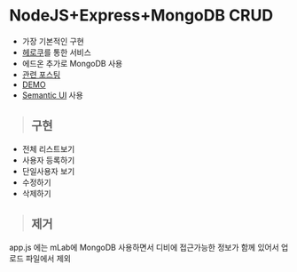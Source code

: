 # NodeJS+Express+MongoDB CRUD

* 가장 기본적인 구현
* [헤로쿠](https://dashboard.heroku.com/apps)를 통한 서비스
* 에드온 추가로 MongoDB 사용
* [관련 포스팅](http://code-reading.tistory.com/103)
* [DEMO](https://first-crud-node-express-mongo.herokuapp.com/)
* [Semantic UI](https://semantic-ui.com/) 사용

> ## 구현
* 전체 리스트보기
* 사용자 등록하기
* 단일사용자 보기
* 수정하기
* 삭제하기

> ## 제거
app.js 에는 mLab에 MongoDB 사용하면서 디비에 접근가능한 정보가 함께 있어서 업로드 파일에서 제외